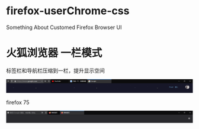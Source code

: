 # firefox-userChrome-css

 Something About Customed Firefox Browser UI

# 火狐浏览器 一栏模式

标签栏和导航栏压缩到一栏，提升显示空间

![1576288434835](README.assets/1576288434835.png)

firefox 75

![1586406301143](README.assets/1586406301143.png)

